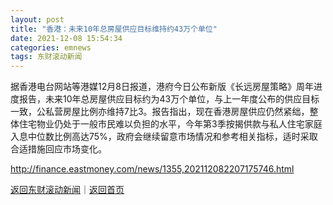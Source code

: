 ```yaml
---
layout: post
title: "香港：未来10年总房屋供应目标维持约43万个单位"
date: 2021-12-08 15:54:34
categories: emnews
tags: 东财滚动新闻
---
```


据香港电台网站等港媒12月8日报道，港府今日公布新版《长远房屋策略》周年进度报告，未来10年总房屋供应目标约为43万个单位，与上一年度公布的供应目标一致，公私营房屋比例亦维持7比3。报告指出，现在香港房屋供应仍然紧绌，整体住宅物业仍处于一般巿民难以负担的水平，今年第3季按揭供款与私人住宅家庭入息中位数比例高达75%，政府会继续留意巿场情况和参考相关指标，适时采取合适措施回应巿场变化。

<http://finance.eastmoney.com/news/1355,202112082207175746.html>

[返回东财滚动新闻](//finews.withounder.com/emnews/)｜[返回首页](//finews.withounder.com/)